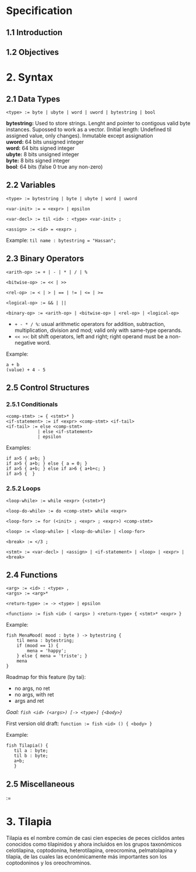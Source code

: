 # Specification

## 1.1 Introduction

## 1.2 Objectives

# 2. Syntax

## 2.1 Data Types

```<type> := byte | ubyte | word | uword | bytestring | bool```

**bytestring:** Used to store strings. Lenght and pointer to contigous valid byte instances. Supossed to work as a vector. (Initial length: Undefined til assigned value, only changes). Inmutable except assignation  
**uword:** 64 bits unsigned integer  
**word:** 64 bits signed integer  
**ubyte:** 8 bits unsigned integer  
**byte:** 8 bits signed integer  
**bool**: 64 bits (false 0 true any non-zero)  

## 2.2 Variables

```
<type> := bytestring | byte | ubyte | word | uword

<var-init> := = <expr> | epsilon

<var-decl> := til <id> : <type> <var-init> ;

<assign> := <id> = <expr> ;
```

Example:
```til name : bytestring = "Hassan";```

## 2.3 Binary Operators

```
<arith-op> := + | - | * | / | %

<bitwise-op> := << | >>

<rel-op> := < | > | == | != | <= | >=

<logical-op> := && | ||

<binary-op> := <arith-op> | <bitwise-op> | <rel-op> | <logical-op>
```

- `+ - * / %`: usual arithmetic operators for addition, subtraction, multiplication, division and mod; valid only with same-type operands.
- `<< >>`: bit shift operators, left and right; right operand must be a non-negative word.


Example:
```
a + b
(value) + 4 - 5

```

## 2.5 Control Structures
### 2.5.1 Conditionals

```
<comp-stmt> := { <stmt>* }
<if-statement> := if <expr> <comp-stmt> <if-tail>
<if-tail> := else <comp-stmt>
            | else <if-statement>
            | epsilon
```

Examples:
```
if a>5 { a+b; }
if a>5 { a+b; } else { a = 0; }
if a>5 { a+b; } else if a>6 { a+b+c; }
if a>5 {  }
```


### 2.5.2 Loops

```
<loop-while> := while <expr> {<stmt>*}

<loop-do-while> := do <comp-stmt> while <expr>

<loop-for> := for (<init> ; <expr> ; <expr>) <comp-stmt>

<loop> := <loop-while> | <loop-do-while> | <loop-for>

<break> := </3 ;

<stmt> := <var-decl> | <assign> | <if-statement> | <loop> | <expr> | <break>
```


## 2.4 Functions

```
<arg> := <id> : <type> ,
<args> := <arg>*

<return-type> := -> <type> | epsilon

<function> := fish <id> ( <args> ) <return-type> { <stmt>* <expr> }
```

Example:
```
fish MenaMood( mood : byte ) -> bytestring {
    til mena : bytestring;
    if (mood == 1) {
        mena = 'happy';
    } else { mena = 'triste'; }
    mena
}
```

Roadmap for this feature (by tai):
- no args, no ret
- no args, with ret
- args and ret

_Goal: `fish <id> (<args>) [-> <type>] {<body>}`_

First version old draft:
```function := fish <id> () { <body> }```

Example:
 ```
fish Tilapia() {
    til a : byte;
    til b : byte;
    a+b;
    }
```

## 2.5 Miscellaneous
<expr> := 


# 3. Tilapia

Tilapia es el nombre común de casi cien especies de peces cíclidos antes conocidos como tilapinidos y ahora incluidos en los grupos taxonómicos celotilapina, coptodonina, heterotilapina, oreocromina, pelmatolapina y tilapia, de las cuales las económicamente más importantes son los coptodoninos y los oreochrominos.
